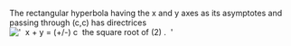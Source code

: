 The rectangular hyperbola having the x and y axes as its asymptotes and
passing through (c,c) has directrices
!['  x + y = (+/-) c  the square root of (2) .  '](../dictionary/equation_images/1667.1..png)
